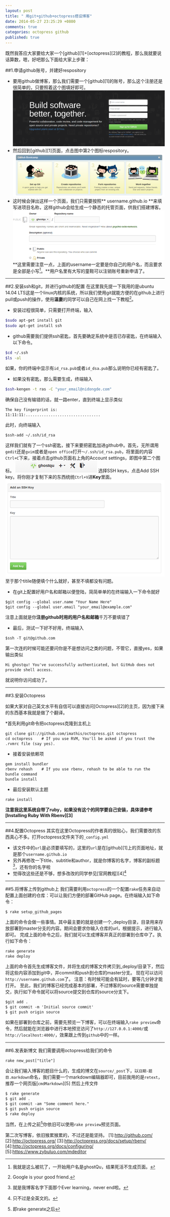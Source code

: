 ```yaml
---
layout: post
title: " 用git+github+octopress搭设博客"
date: 2014-05-27 23:25:29 +0800
comments: true
categories: octopress github 
published: true
---
```


既然我答应大家要给大家一个[github][1]+[octopress][2]的教程，那么我就要说话算数，嗯，好吧那么下面给大家上步骤：
<!--more-->
##1.申请github账号，并建好respository

+ 要用github做博客，那么我们需要一个[github][1]的账号，那么这个注册还是很简单的，只要照着这个图填好即可。
<a href="" target="_blank"><img src="/images/github.png"/></a>
+ 然后回到[github][1]页面，点击图中第2个图标respository。
<a href="" target="_blank"><img src="/images/respositority.png"/></a>
+ 这时候会弹出这样一个页面，我们只需要按照** username.github.io **来填写进项目名称，这样github会给生成一个静态的托管页面，供我们搭建博客。
<a href="" target="_blank"><img src="/images/new.png"/></a>
**这里需要注意一点，上面的username一定要是你自己的用户名，而且要求是全部是小写[^1]。**用户名里有大写的童鞋可以注销账号重新申请了。

---

##2.安装ssh和git，并进行github的配置
在这里我先提一下我用的是ubuntu 14.04 LTS这是一个linux内核的系统，所以我们使用git就能方便的在github上进行pull或push的操作，使用**温妻**的同学可以自己在网上找一下教程[^2]。

* 安装过程很简单，只需要打开终端，输入
```bash
$sudo apt-get install git
$sudo apt-get install ssh
```
* github需要我们提供ssh密匙，首先要确定系统中是否已存密匙，在终端输入以下命令。
```bash
$cd ~/.ssh
$ls -al
```
如果，你的终端中显示有`id_rsa.pub`或者`id_dsa.pub`那么说明你已经有密匙了。
* 如果没有密匙，那么需要生成，终端输入
```bash
$ssh-kengen -t ras -C "your_email@nidongde.com"
```
确保自己没有输错的话，就一路enter，直到终端上显示类似
```
The key fingerprint is:
11:11:11:.................................
```
此时，向终端输入
```
$ssh-add ~/.ssh/id_rsa
```
这样我们就有了一个ssh密匙，接下来要把密匙加进github中。首先，无所谓用`gedit`还是`gvim`或者是`open office`打开`～/.ssh/id_rsa.pub`，将里面的内容`Ctrl+C`下来，接着点击github页面右上角的Account settings，即图中第二个图标。
<a href="" target="_blank"><img src="/images/set.png"/></a>
选择SSH keys，点击Add SSH key。将你刚才复制下来的东西统统`Ctrl+V`进**Key**里面。
<a href="" target="_blank"><img src="/images/key.png"/></a>
至于那个titile随便填个什么就好，甚至不填都没有问题。

+ 在git上配置好用户名和邮箱以便登陆，简简单单的在终端输入一下命令就好
```
$git config --global user.name "Your Name Here"
$git config --global user.email "your_email@example.com"
```
注意上面就是你**注册github时用的用户名和邮箱**千万不要填错了
+ 最后，测试一下好不好用，终端输入
```
$ssh -T git@github.com
```
第一次连的时候可能还要问你是不是想访问之类的问题，不管它，直接yes，如果输出类似

```
Hi ghostqu! You've successfully authenticated, but GitHub does not provide shell access.
```
就说明你访问成功了。



---
##3.安装Octopress

如果大家对自己英文水平有自信可以直接访问[Octopress][2]的主页，因为接下来的东西基本我就是做了个翻译。

*首先利用git命令把octopress克隆到主机上
```
git clone git://github.com/imathis/octopress.git octopress
cd octopress    # If you use RVM, You'll be asked if you trust the .rvmrc file (say yes).
```
+ 接着安装依赖项
```
gem install bundler
rbenv rehash    # If you use rbenv, rehash to be able to run the bundle command
bundle install
```
+ 最后安装默认主题
```
rake install
```
**注意我这里系统自带了ruby，如果没有这个的同学要自己安装，具体请参考[Installing Ruby With Rbenv][3]**

---

##4.配置Octopress
其实在这里Octopress的作者真的很贴心，我们需要改的东西真心不多。打开octopress文件夹下的`_config.yml`
+ 该文件中的`url`是必须要填写的，这里的`url`是在[github][1]上的页面地址，就是那个`username.github.io`
+ 另外再修改一下title、subtitle和author，就是你博客的名字，博客的副标题[^3]，还有你的名字啦
+ 觉得改这些还是不够，想多改改的同学参见[官网教程][4][^4]

---
##5.将博客上传到github上
我们需要利用`octopress`的一个配置`rake`任务来自动配置上面创建的仓库：可以让我们方便的部署GitHub page。在终端输入如下命令：
```
$ rake setup_github_pages
```
上面的命令会做一些事情。其中最主要的就是创建一个_deploy目录，目录用来存放部署到master分支的内容。期间会要求你输入仓库的url，根据提示，进行输入即可。
完成上面的命令之后，我们就可以生成博客并真正的部署到仓库中了。执行如下命令：
```
rake generate
rake deploy
```
上面的命令首先生成博客文件，并将生成的博客文件拷贝到_deploy/目录下，然后将这些内容添加到git中，并commit和push到仓库的master分支。
现在可以访问`http://username.github.com`了。
注意：有时候可能会有延时，要等几分钟才能打开。
至此，我们的博客已经完成基本的部署，不过博客的source需要单独提交，执行如下命令就可以将source提交到仓库的source分支下。
```
$git add .
$ git commit -m 'Initial source commit'
$ git push origin source
```
如果在部署到仓库之前，需要先预览一下博客，可以在终端输入`rake preview`命令，然后就能在浏览器中进行本地预览访问了`http://127.0.0.1:4000/`或`http://localhost:4000/`，效果跟上传到`github`中的一样。

---
##6.发表新博文
我们需要调用octopress给我们的命令
```
rake new_post["title"]
```
会让我们输入博客的题目什么的，生成的博文在`source/_post`下，以`日期-题目.markdown`命名，我们需要一个markdown编辑器即可，目前我用的是`retext`，推荐一个网页版[`cmdMarkdown`][5]
然后上传文件
```
$ rake generate
$ git add .
$ git commit -am "Some comment here." 
$ git push origin source
$ rake deploy
```
当然，在上传之前[^5]你依旧可以使用`rake preview`预览页面。

第二次写博客，依旧猴累猴累的，不过还是能坚持。
[1]:http://github.com/
[2]:http://octopress.org/
[3]:http://octopress.org/docs/setup/rbenv/
[4]:http://octopress.org/docs/configuring/
[5]:https://www.zybuluo.com/mdeditor
[^1]:我就是这么被坑了，一开始用户名是ghostQu，结果死活不生成页面。
[^2]:Google is your good friend.
[^3]:就是我博客名字下面那个Ever learning，never end啦。
[^4]:只不过是全英文的。
[^5]:即rake generate之后
